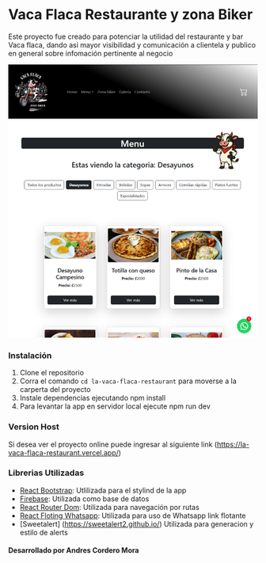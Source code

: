# Vaca Flaca Restaurante y zona Biker

Este proyecto fue creado para potenciar la utilidad del restaurante y bar Vaca flaca, dando asi mayor visibilidad y comunicación a clientela y publico en general sobre infomación pertinente al negocio

![image](/public/redme_image.png)

### Instalación

1. Clone el repositorio
2. Corra el comando `cd la-vaca-flaca-restaurant` para moverse a la carperta del proyecto
3. Instale dependencias ejecutando npm install
4. Para levantar la app en servidor local ejecute npm run dev

### Version Host

Si desea ver el proyecto online puede ingresar al siguiente link (https://la-vaca-flaca-restaurant.vercel.app/)

### Librerias Utilizadas
- [React Bootstrap](https://react-bootstrap.netlify.app/): Utlilizada para el stylind de la app
- [Firebase](https://firebase.google.com/): Utilizada como base de datos
- [React Router Dom](https://reactrouter.com/): Utilizada para navegación por rutas
- [React Floting Whatsapp](https://www.npmjs.com/package/react-floating-whatsapp): Utilizada para uso de Whatsapp link flotante
- [Sweetalert] (https://sweetalert2.github.io/) Utilizada para generacion y estilo de alerts 



#### Desarrollado por Andres Cordero Mora